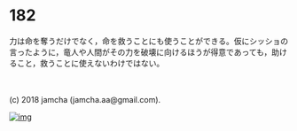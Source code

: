 # 182

力は命を奪うだけでなく，命を救うことにも使うことができる。仮にシッショの言ったように，竜人や人間がその力を破壊に向けるほうが得意であっても，助けること，救うことに使えないわけではない。  

<br>  
<br>  
(c) 2018 jamcha (jamcha.aa@gmail.com).  

[![img](http://i.creativecommons.org/l/by-nc-sa/4.0/88x31.png)](http://creativecommons.org/licenses/by-nc-sa/4.0/deed)
